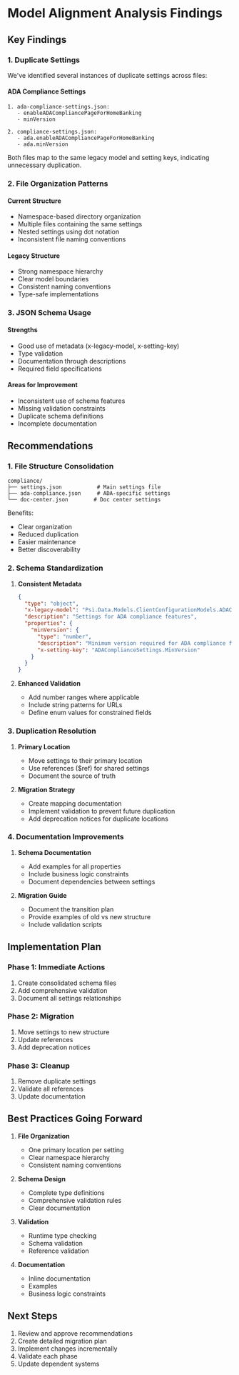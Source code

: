 # Model Alignment Analysis Findings

## Key Findings

### 1. Duplicate Settings
We've identified several instances of duplicate settings across files:

#### ADA Compliance Settings
```
1. ada-compliance-settings.json:
   - enableADACompliancePageForHomeBanking
   - minVersion

2. compliance-settings.json:
   - ada.enableADACompliancePageForHomeBanking
   - ada.minVersion
```

Both files map to the same legacy model and setting keys, indicating unnecessary duplication.

### 2. File Organization Patterns

#### Current Structure
- Namespace-based directory organization
- Multiple files containing the same settings
- Nested settings using dot notation
- Inconsistent file naming conventions

#### Legacy Structure
- Strong namespace hierarchy
- Clear model boundaries
- Consistent naming conventions
- Type-safe implementations

### 3. JSON Schema Usage

#### Strengths
- Good use of metadata (x-legacy-model, x-setting-key)
- Type validation
- Documentation through descriptions
- Required field specifications

#### Areas for Improvement
- Inconsistent use of schema features
- Missing validation constraints
- Duplicate schema definitions
- Incomplete documentation

## Recommendations

### 1. File Structure Consolidation

```
compliance/
├── settings.json           # Main settings file
├── ada-compliance.json     # ADA-specific settings
└── doc-center.json        # Doc center settings
```

Benefits:
- Clear organization
- Reduced duplication
- Easier maintenance
- Better discoverability

### 2. Schema Standardization

1. **Consistent Metadata**
   ```json
   {
     "type": "object",
     "x-legacy-model": "Psi.Data.Models.ClientConfigurationModels.ADACompliance.ADAComplianceSettings",
     "description": "Settings for ADA compliance features",
     "properties": {
       "minVersion": {
         "type": "number",
         "description": "Minimum version required for ADA compliance features",
         "x-setting-key": "ADAComplianceSettings.MinVersion"
       }
     }
   }
   ```

2. **Enhanced Validation**
   - Add number ranges where applicable
   - Include string patterns for URLs
   - Define enum values for constrained fields

### 3. Duplication Resolution

1. **Primary Location**
   - Move settings to their primary location
   - Use references ($ref) for shared settings
   - Document the source of truth

2. **Migration Strategy**
   - Create mapping documentation
   - Implement validation to prevent future duplication
   - Add deprecation notices for duplicate locations

### 4. Documentation Improvements

1. **Schema Documentation**
   - Add examples for all properties
   - Include business logic constraints
   - Document dependencies between settings

2. **Migration Guide**
   - Document the transition plan
   - Provide examples of old vs new structure
   - Include validation scripts

## Implementation Plan

### Phase 1: Immediate Actions
1. Create consolidated schema files
2. Add comprehensive validation
3. Document all settings relationships

### Phase 2: Migration
1. Move settings to new structure
2. Update references
3. Add deprecation notices

### Phase 3: Cleanup
1. Remove duplicate settings
2. Validate all references
3. Update documentation

## Best Practices Going Forward

1. **File Organization**
   - One primary location per setting
   - Clear namespace hierarchy
   - Consistent naming conventions

2. **Schema Design**
   - Complete type definitions
   - Comprehensive validation rules
   - Clear documentation

3. **Validation**
   - Runtime type checking
   - Schema validation
   - Reference validation

4. **Documentation**
   - Inline documentation
   - Examples
   - Business logic constraints

## Next Steps

1. Review and approve recommendations
2. Create detailed migration plan
3. Implement changes incrementally
4. Validate each phase
5. Update dependent systems
